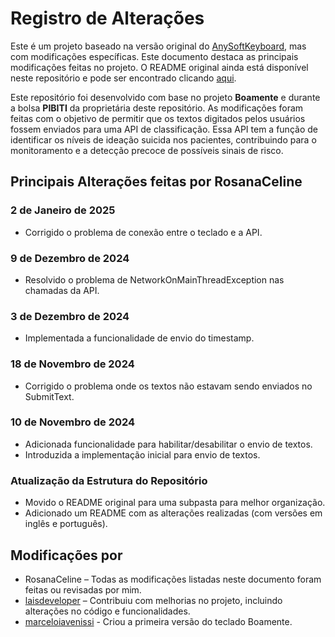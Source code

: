 # Registro de Alterações

Este é um projeto baseado na versão original do [AnySoftKeyboard](https://github.com/AnySoftKeyboard/AnySoftKeyboard), mas com modificações específicas. Este documento destaca as principais modificações feitas no projeto. O README original ainda está disponível neste repositório e pode ser encontrado clicando [aqui](./original_readme/README.md).

Este repositório foi desenvolvido com base no projeto <strong>Boamente</strong> e durante a bolsa <strong>PIBITI</strong> da proprietária deste repositório. As modificações foram feitas com o objetivo de permitir que os textos digitados pelos usuários fossem enviados para uma API de classificação. Essa API tem a função de identificar os níveis de ideação suicida nos pacientes, contribuindo para o monitoramento e a detecção precoce de possíveis sinais de risco.

## Principais Alterações feitas por RosanaCeline

### 2 de Janeiro de 2025
* Corrigido o problema de conexão entre o teclado e a API.

### 9 de Dezembro de 2024
* Resolvido o problema de NetworkOnMainThreadException nas chamadas da API.

### 3 de Dezembro de 2024
* Implementada a funcionalidade de envio do timestamp.

### 18 de Novembro de 2024
* Corrigido o problema onde os textos não estavam sendo enviados no SubmitText.

### 10 de Novembro de 2024
* Adicionada funcionalidade para habilitar/desabilitar o envio de textos.
* Introduzida a implementação inicial para envio de textos.

### Atualização da Estrutura do Repositório
* Movido o README original para uma subpasta para melhor organização.
* Adicionado um README com as alterações realizadas (com versões em inglês e português).

## Modificações por
* RosanaCeline – Todas as modificações listadas neste documento foram feitas ou revisadas por mim.
* [laisdeveloper](https://github.com/laisdeveloper) – Contribuiu com melhorias no projeto, incluindo alterações no código e funcionalidades.
* [marceloiavenissi](https://github.com/marceloiavenissi) - Criou a primeira versão do teclado Boamente.
